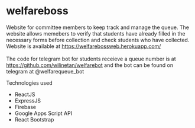 # welfareboss

Website for committee members to keep track and manage the queue. The website allows memebers to verify that students have already filled in the necessary forms before collection and check students who have collected. <br/>
Website is available at https://welfarebossweb.herokuapp.com/ 
<br/>
<br/>
The code for telegram bot for students receieve a queue number is at https://github.com/wilinetan/welfarebot and the bot can be found on telegram at @welfarequeue_bot

Technologies used
* ReactJS
* ExpressJS
* Firebase
* Google Apps Script API
* React Bootstrap
